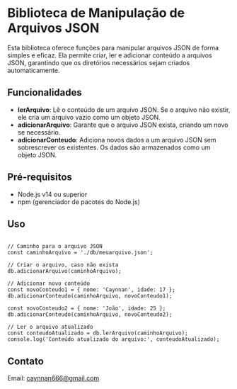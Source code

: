 # Biblioteca de Manipulação de Arquivos JSON

Esta biblioteca oferece funções para manipular arquivos JSON de forma simples e eficaz. Ela permite criar, ler e adicionar conteúdo a arquivos JSON, garantindo que os diretórios necessários sejam criados automaticamente.

## Funcionalidades

- **lerArquivo**: Lê o conteúdo de um arquivo JSON. Se o arquivo não existir, ele cria um arquivo vazio como um objeto JSON.
- **adicionarArquivo**: Garante que o arquivo JSON exista, criando um novo se necessário.
- **adicionarConteudo**: Adiciona novos dados a um arquivo JSON sem sobrescrever os existentes. Os dados são armazenados como um objeto JSON.

## Pré-requisitos

- Node.js v14 ou superior
- npm (gerenciador de pacotes do Node.js)

## Uso

```const { db } = require('./index');

// Caminho para o arquivo JSON
const caminhoArquivo = './db/meuarquivo.json';

// Criar o arquivo, caso não exista
db.adicionarArquivo(caminhoArquivo);

// Adicionar novo conteúdo
const novoConteudo1 = { nome: 'Caynnan', idade: 17 };
db.adicionarConteudo(caminhoArquivo, novoConteudo1);

const novoConteudo2 = { nome: 'João', idade: 25 };
db.adicionarConteudo(caminhoArquivo, novoConteudo2);

// Ler o arquivo atualizado
const conteudoAtualizado = db.lerArquivo(caminhoArquivo);
console.log('Conteúdo atualizado do arquivo:', conteudoAtualizado);
```


## Contato
Email: caynnan666@gmail.com
